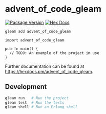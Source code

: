 # advent_of_code_gleam

[![Package Version](https://img.shields.io/hexpm/v/advent_of_code_gleam)](https://hex.pm/packages/advent_of_code_gleam)
[![Hex Docs](https://img.shields.io/badge/hex-docs-ffaff3)](https://hexdocs.pm/advent_of_code_gleam/)

```sh
gleam add advent_of_code_gleam
```
```gleam
import advent_of_code_gleam

pub fn main() {
  // TODO: An example of the project in use
}
```

Further documentation can be found at <https://hexdocs.pm/advent_of_code_gleam>.

## Development

```sh
gleam run   # Run the project
gleam test  # Run the tests
gleam shell # Run an Erlang shell
```
